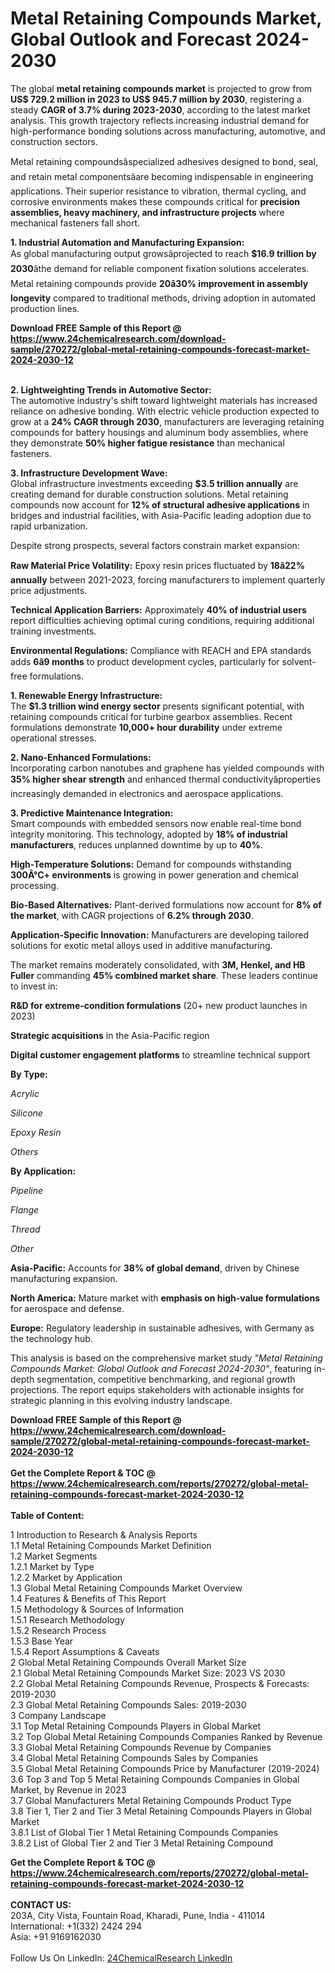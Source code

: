 <h1>Metal Retaining Compounds Market, Global Outlook and Forecast 2024-2030</h1><p>The global <strong>metal retaining compounds market</strong> is projected to grow from <strong>US$ 729.2 million in 2023 to US$ 945.7 million by 2030</strong>, registering a steady <strong>CAGR of 3.7% during 2023-2030</strong>, according to the latest market analysis. This growth trajectory reflects increasing industrial demand for high-performance bonding solutions across manufacturing, automotive, and construction sectors.</p><p>Metal retaining compoundsâspecialized adhesives designed to bond, seal, and retain metal componentsâare becoming indispensable in engineering applications. Their superior resistance to vibration, thermal cycling, and corrosive environments makes these compounds critical for <strong>precision assemblies, heavy machinery, and infrastructure projects</strong> where mechanical fasteners fall short.</p><p><strong>1. Industrial Automation and Manufacturing Expansion:</strong><br>
As global manufacturing output growsâprojected to reach <strong>$16.9 trillion by 2030</strong>âthe demand for reliable component fixation solutions accelerates. Metal retaining compounds provide <strong>20â30% improvement in assembly longevity</strong> compared to traditional methods, driving adoption in automated production lines.</p><div><b>Download FREE Sample of this Report @ 
            <a href="https://www.24chemicalresearch.com/download-sample/270272/global-metal-retaining-compounds-forecast-market-2024-2030-12">
            https://www.24chemicalresearch.com/download-sample/270272/global-metal-retaining-compounds-forecast-market-2024-2030-12</a></b></div><br><p><strong>2. Lightweighting Trends in Automotive Sector:</strong><br>
The automotive industry's shift toward lightweight materials has increased reliance on adhesive bonding. With electric vehicle production expected to grow at a <strong>24% CAGR through 2030</strong>, manufacturers are leveraging retaining compounds for battery housings and aluminum body assemblies, where they demonstrate <strong>50% higher fatigue resistance</strong> than mechanical fasteners.</p><p><strong>3. Infrastructure Development Wave:</strong><br>
Global infrastructure investments exceeding <strong>$3.5 trillion annually</strong> are creating demand for durable construction solutions. Metal retaining compounds now account for <strong>12% of structural adhesive applications</strong> in bridges and industrial facilities, with Asia-Pacific leading adoption due to rapid urbanization.</p><p>Despite strong prospects, several factors constrain market expansion:</p><p><strong>Raw Material Price Volatility:</strong> Epoxy resin prices fluctuated by <strong>18â22% annually</strong> between 2021-2023, forcing manufacturers to implement quarterly price adjustments.</p><p><strong>Technical Application Barriers:</strong> Approximately <strong>40% of industrial users</strong> report difficulties achieving optimal curing conditions, requiring additional training investments.</p><p><strong>Environmental Regulations:</strong> Compliance with REACH and EPA standards adds <strong>6â9 months</strong> to product development cycles, particularly for solvent-free formulations.</p><p><strong>1. Renewable Energy Infrastructure:</strong><br>
The <strong>$1.3 trillion wind energy sector</strong> presents significant potential, with retaining compounds critical for turbine gearbox assemblies. Recent formulations demonstrate <strong>10,000+ hour durability</strong> under extreme operational stresses.</p><p><strong>2. Nano-Enhanced Formulations:</strong><br>
Incorporating carbon nanotubes and graphene has yielded compounds with <strong>35% higher shear strength</strong> and enhanced thermal conductivityâproperties increasingly demanded in electronics and aerospace applications.</p><p><strong>3. Predictive Maintenance Integration:</strong><br>
Smart compounds with embedded sensors now enable real-time bond integrity monitoring. This technology, adopted by <strong>18% of industrial manufacturers</strong>, reduces unplanned downtime by up to <strong>40%</strong>.</p><p><strong>High-Temperature Solutions:</strong> Demand for compounds withstanding <strong>300Â°C+ environments</strong> is growing in power generation and chemical processing.</p><p><strong>Bio-Based Alternatives:</strong> Plant-derived formulations now account for <strong>8% of the market</strong>, with CAGR projections of <strong>6.2% through 2030</strong>.</p><p><strong>Application-Specific Innovation:</strong> Manufacturers are developing tailored solutions for exotic metal alloys used in additive manufacturing.</p><p>The market remains moderately consolidated, with <strong>3M, Henkel, and HB Fuller</strong> commanding <strong>45% combined market share</strong>. These leaders continue to invest in:</p><p><strong>R&amp;D for extreme-condition formulations</strong> (20+ new product launches in 2023)</p><p><strong>Strategic acquisitions</strong> in the Asia-Pacific region</p><p><strong>Digital customer engagement platforms</strong> to streamline technical support</p><p><strong>By Type:</strong></p><p><em>Acrylic</em></p><p><em>Silicone</em></p><p><em>Epoxy Resin</em></p><p><em>Others</em></p><p><strong>By Application:</strong></p><p><em>Pipeline</em></p><p><em>Flange</em></p><p><em>Thread</em></p><p><em>Other</em></p><p><strong>Asia-Pacific:</strong> Accounts for <strong>38% of global demand</strong>, driven by Chinese manufacturing expansion.</p><p><strong>North America:</strong> Mature market with <strong>emphasis on high-value formulations</strong> for aerospace and defense.</p><p><strong>Europe:</strong> Regulatory leadership in sustainable adhesives, with Germany as the technology hub.</p><p>This analysis is based on the comprehensive market study <em>"Metal Retaining Compounds Market: Global Outlook and Forecast 2024-2030"</em>, featuring in-depth segmentation, competitive benchmarking, and regional growth projections. The report equips stakeholders with actionable insights for strategic planning in this evolving industry landscape.</p><div><b>Download FREE Sample of this Report @ 
            <a href="https://www.24chemicalresearch.com/download-sample/270272/global-metal-retaining-compounds-forecast-market-2024-2030-12">
            https://www.24chemicalresearch.com/download-sample/270272/global-metal-retaining-compounds-forecast-market-2024-2030-12</a></b></div><br><div><b>Get the Complete Report & TOC @ 
            <a href="https://www.24chemicalresearch.com/reports/270272/global-metal-retaining-compounds-forecast-market-2024-2030-12">
            https://www.24chemicalresearch.com/reports/270272/global-metal-retaining-compounds-forecast-market-2024-2030-12</a></b></div><br>
            <b>Table of Content:</b><p>1 Introduction to Research & Analysis Reports<br />
    1.1 Metal Retaining Compounds Market Definition<br />
    1.2 Market Segments<br />
        1.2.1 Market by Type<br />
        1.2.2 Market by Application<br />
    1.3 Global Metal Retaining Compounds Market Overview<br />
    1.4 Features & Benefits of This Report<br />
    1.5 Methodology & Sources of Information<br />
        1.5.1 Research Methodology<br />
        1.5.2 Research Process<br />
        1.5.3 Base Year<br />
        1.5.4 Report Assumptions & Caveats<br />
2 Global Metal Retaining Compounds Overall Market Size<br />
    2.1 Global Metal Retaining Compounds Market Size: 2023 VS 2030<br />
    2.2 Global Metal Retaining Compounds Revenue, Prospects & Forecasts: 2019-2030<br />
    2.3 Global Metal Retaining Compounds Sales: 2019-2030<br />
3 Company Landscape<br />
    3.1 Top Metal Retaining Compounds Players in Global Market<br />
    3.2 Top Global Metal Retaining Compounds Companies Ranked by Revenue<br />
    3.3 Global Metal Retaining Compounds Revenue by Companies<br />
    3.4 Global Metal Retaining Compounds Sales by Companies<br />
    3.5 Global Metal Retaining Compounds Price by Manufacturer (2019-2024)<br />
    3.6 Top 3 and Top 5 Metal Retaining Compounds Companies in Global Market, by Revenue in 2023<br />
    3.7 Global Manufacturers Metal Retaining Compounds Product Type<br />
    3.8 Tier 1, Tier 2 and Tier 3 Metal Retaining Compounds Players in Global Market<br />
        3.8.1 List of Global Tier 1 Metal Retaining Compounds Companies<br />
        3.8.2 List of Global Tier 2 and Tier 3 Metal Retaining Compound</p><div><b>Get the Complete Report & TOC @ 
            <a href="https://www.24chemicalresearch.com/reports/270272/global-metal-retaining-compounds-forecast-market-2024-2030-12">
            https://www.24chemicalresearch.com/reports/270272/global-metal-retaining-compounds-forecast-market-2024-2030-12</a></b></div><br><b>CONTACT US:</b><br>
            203A, City Vista, Fountain Road, Kharadi, Pune, India - 411014<br>
            International: +1(332) 2424 294<br>
            Asia: +91 9169162030 <br><br>
            Follow Us On LinkedIn: <a href="https://www.linkedin.com/company/24chemicalresearch/">24ChemicalResearch LinkedIn</a>